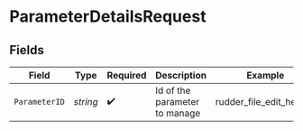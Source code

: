# ParameterDetailsRequest


## Fields

| Field                         | Type                          | Required                      | Description                   | Example                       |
| ----------------------------- | ----------------------------- | ----------------------------- | ----------------------------- | ----------------------------- |
| `ParameterID`                 | *string*                      | :heavy_check_mark:            | Id of the parameter to manage | rudder_file_edit_header       |